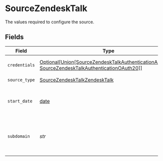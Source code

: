 # SourceZendeskTalk

The values required to configure the source.


## Fields

| Field                                                                                                                                                                         | Type                                                                                                                                                                          | Required                                                                                                                                                                      | Description                                                                                                                                                                   | Example                                                                                                                                                                       |
| ----------------------------------------------------------------------------------------------------------------------------------------------------------------------------- | ----------------------------------------------------------------------------------------------------------------------------------------------------------------------------- | ----------------------------------------------------------------------------------------------------------------------------------------------------------------------------- | ----------------------------------------------------------------------------------------------------------------------------------------------------------------------------- | ----------------------------------------------------------------------------------------------------------------------------------------------------------------------------- |
| `credentials`                                                                                                                                                                 | [Optional[Union[SourceZendeskTalkAuthenticationAPIToken, SourceZendeskTalkAuthenticationOAuth20]]](../../models/shared/sourcezendesktalkauthentication.md)                    | :heavy_minus_sign:                                                                                                                                                            | Zendesk service provides two authentication methods. Choose between: `OAuth2.0` or `API token`.                                                                               |                                                                                                                                                                               |
| `source_type`                                                                                                                                                                 | [SourceZendeskTalkZendeskTalk](../../models/shared/sourcezendesktalkzendesktalk.md)                                                                                           | :heavy_check_mark:                                                                                                                                                            | N/A                                                                                                                                                                           |                                                                                                                                                                               |
| `start_date`                                                                                                                                                                  | [date](https://docs.python.org/3/library/datetime.html#date-objects)                                                                                                          | :heavy_check_mark:                                                                                                                                                            | The date from which you'd like to replicate data for Zendesk Talk API, in the format YYYY-MM-DDT00:00:00Z. All data generated after this date will be replicated.             | 2020-10-15T00:00:00Z                                                                                                                                                          |
| `subdomain`                                                                                                                                                                   | *str*                                                                                                                                                                         | :heavy_check_mark:                                                                                                                                                            | This is your Zendesk subdomain that can be found in your account URL. For example, in https://{MY_SUBDOMAIN}.zendesk.com/, where MY_SUBDOMAIN is the value of your subdomain. |                                                                                                                                                                               |